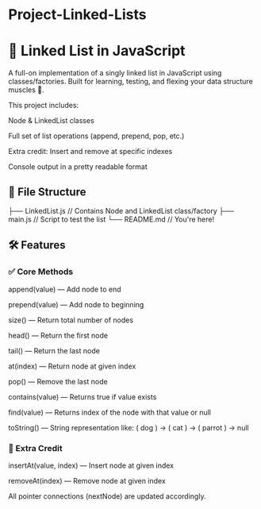 # Project-Linked-Lists
# 🧠 Linked List in JavaScript
A full-on implementation of a singly linked list in JavaScript using classes/factories. Built for learning, testing, and flexing your data structure muscles 💪.

This project includes:

Node & LinkedList classes

Full set of list operations (append, prepend, pop, etc.)

Extra credit: Insert and remove at specific indexes

Console output in a pretty readable format

## 📁 File Structure
├── LinkedList.js   // Contains Node and LinkedList class/factory
├── main.js         // Script to test the list
└── README.md       // You're here!
## 🛠️ Features
### ✅ Core Methods
append(value) — Add node to end

prepend(value) — Add node to beginning

size() — Return total number of nodes

head() — Return the first node

tail() — Return the last node

at(index) — Return node at given index

pop() — Remove the last node

contains(value) — Returns true if value exists

find(value) — Returns index of the node with that value or null

toString() — String representation like:
( dog ) -> ( cat ) -> ( parrot ) -> null

### 🌟 Extra Credit
insertAt(value, index) — Insert node at given index

removeAt(index) — Remove node at given index

All pointer connections (nextNode) are updated accordingly.
